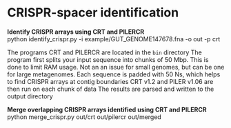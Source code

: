 # CRISPR-spacer identification

<b> Identify CRISPR arrays using CRT and PILERCR </b>  
python identify_crispr.py -i example/GUT_GENOME147678.fna -o out -p crt

The programs CRT and PILERCR are located in the `bin` directory
The program first splits your input sequence into chunks of 50 Mbp. This is done to limit RAM usage. Not an an issue for small genomes, but can be one for large metagenomes.
Each sequence is padded with 50 Ns, which helps to find CRISPR arrays at contig boundaries
CRT v1.2 and PILER v1.06 are then run on each chunk of data
The results are parsed and written to the output directory

<b>Merge overlapping CRISPR arrays identified using CRT and PILERCR </b>  
python merge_crispr.py out/crt out/pilercr out/merged

